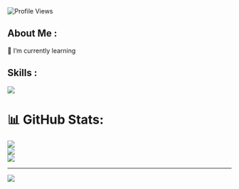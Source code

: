 
<!-- For profile views I used an opensource project https://github.com/antonkomarev/github-profile-views-counter -->
<img src = "https://komarev.com/ghpvc/?username=ginnysingh789&color=orange&style=flat-square" alt ="Profile Views">

## About Me :
🌱 I’m currently learning
## Skills :

<p align="left">
  <a href="https://skillicons.dev">
<img src="https://skillicons.dev/icons?i=react,ts,js,nodejs,aws,git,java,py,django,mongodb" />

  </a>
</p>

# 📊 GitHub Stats:
![](https://github-readme-stats.vercel.app/api?username=ginnysingh789&theme=chartreuse-dark&hide_border=false&include_all_commits=false&count_private=false)<br/>
![](https://nirzak-streak-stats.vercel.app/?user=ginnysingh789&theme=chartreuse-dark&hide_border=false)<br/>
![](https://github-readme-stats.vercel.app/api/top-langs/?username=ginnysingh789&theme=chartreuse-dark&hide_border=false&include_all_commits=false&count_private=false&layout=compact)

---
[![](https://visitcount.itsvg.in/api?id=ginnysingh789&icon=0&color=0)](https://visitcount.itsvg.in)

<!-- Proudly created with GPRM ( https://gprm.itsvg.in ) -->




